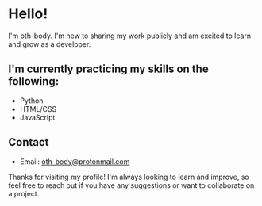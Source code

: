 # Hello!

I'm oth-body. I'm new to sharing my work publicly and am excited to learn and grow as a developer. 

## I'm currently practicing my skills on the following:

- Python
- HTML/CSS
- JavaScript

## Contact

- Email: oth-body@protonmail.com

Thanks for visiting my profile! I'm always looking to learn and improve, so feel free to reach out if you have any suggestions or want to collaborate on a project.
